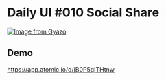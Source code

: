 # Daily UI #010 Social Share
[![Image from Gyazo](https://i.gyazo.com/fdd8c4fa7dce72a2e979a56c33742931.gif)](https://gyazo.com/fdd8c4fa7dce72a2e979a56c33742931)

## Demo
https://app.atomic.io/d/jB0P5qITHtnw

